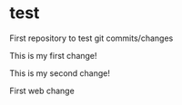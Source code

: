 # test
First repository to test git commits/changes

This is my first change!

This is my second change!

First web change
